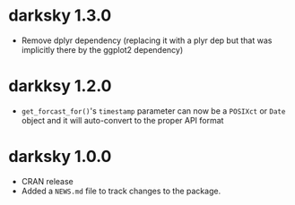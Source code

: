 # darksky 1.3.0

* Remove dplyr dependency (replacing it with a plyr dep but that was implicitly there
  by the ggplot2 dependency)

# darkksy 1.2.0

* `get_forcast_for()`'s `timestamp` parameter can now be a `POSIXct` or `Date` object and it will auto-convert to the proper API format

# darksky 1.0.0

* CRAN release
* Added a `NEWS.md` file to track changes to the package.



